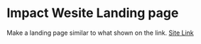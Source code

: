 # Impact Wesite Landing page
Make a landing page similar to what shown on the link.
[Site Link](https://untree.co/demos/impact/index.html#)